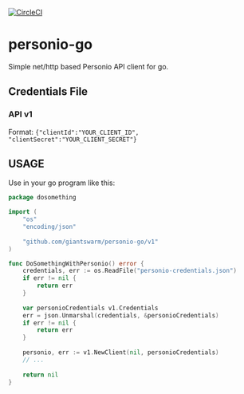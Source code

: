 [![CircleCI](https://dl.circleci.com/status-badge/img/gh/giantswarm/personio-go/tree/main.svg?style=shield&circle-token=fa77270945b2f8a813060b9159a5c9a17c63bf05)](https://dl.circleci.com/status-badge/redirect/gh/giantswarm/personio-go/tree/main)

# personio-go

Simple net/http based Personio API client for go.


## Credentials File

### API v1

Format: ```{"clientId":"YOUR_CLIENT_ID", "clientSecret":"YOUR_CLIENT_SECRET"}```

## USAGE

Use in your go program like this:
```go
package dosomething

import (
	"os"
	"encoding/json"
	
	"github.com/giantswarm/personio-go/v1"
)

func DoSomethingWithPersonio() error {
    credentials, err := os.ReadFile("personio-credentials.json")
    if err != nil {
        return err
    }
    
    var personioCredentials v1.Credentials
    err = json.Unmarshal(credentials, &personioCredentials)
    if err != nil {
		return err
    }
    
    personio, err := v1.NewClient(nil, personioCredentials)
    // ...
    
    return nil
}
```


[generate]: https://github.com/giantswarm/personio-go/generate
